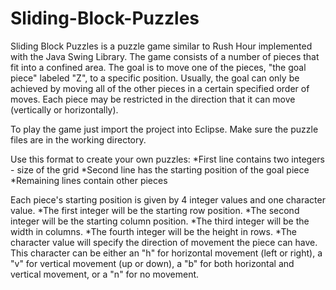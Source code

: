 # Sliding-Block-Puzzles
Sliding Block Puzzles is a puzzle game similar to Rush Hour implemented with the Java Swing Library. The game consists of a number of pieces that fit into a confined area. The goal is to move one of the pieces, "the goal piece" labeled "Z", to a specific position. Usually, the goal can only be achieved by moving all of the other pieces in a certain specified order of moves. Each piece may be restricted in the direction that it can move (vertically or horizontally).

To play the game just import the project into Eclipse. Make sure the puzzle files are in the working directory.

Use this format to create your own puzzles:
*First line contains two integers - size of the grid
*Second line has the starting position of the goal piece
*Remaining lines contain other pieces

Each piece's starting position is given by 4 integer values and one
character value.
*The first integer will be the starting row position.
*The second integer will be the starting column position.
*The third integer will be the width in columns.
*The fourth integer will be the height in rows.
*The character value will specify the direction of movement the piece can have. This character can be either an "h" for horizontal movement (left or right), a "v" for vertical movement (up or down), a "b" for both horizontal and vertical movement, or a "n" for no movement.
